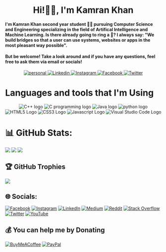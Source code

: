 <!-- About Me -->
<h1 align="center">Hi!👋🏻, I'm Kamran Khan</h1>
<h4>I'm Kamran Khan second year student 👨‍🎓 pursuing Computer Science and Engineering specializing in the field of Artifical Intelligence and Machine Learning. Is there already going to ring a 🔔? I always say: "We build bridges so that a user can use systems, websites or apps in the most pleasant way possible".</h4>
<h4>But be welcome! Take a look around and if you have any questions, feel free to ask them via email or socials!</h4>
<!-- Social Media -->
<p align="center" dir="auto">
    <a href="https://kamran1819g.github.io" rel="nofollow" >
        <img src="https://img.icons8.com/plasticine/80/000000/domain.png" alt="personal" style="max-width: 100%">
    </a>
    <a href="https://www.linkedin.com/in/kamran1819g" rel="nofollow">
        <img src="https://img.icons8.com/fluency/80/000000/linkedin.png" alt="Linkedin" style="max-width: 100%;">
    </a>
    <a href="https://www.instagram.com/kamran1819g" rel="nofollow">
        <img src="https://img.icons8.com/fluency/80/000000/instagram-new.png" alt="Instagram" style="max-width: 100%;">
    </a>
    <a href="https://www.facebook.com/kamran1819g" rel="nofollow">
        <img src="https://img.icons8.com/fluency/80/000000/facebook-new.png" alt="Facebook" style="max-width: 100%;">
    </a>
<a href="https://twitter.com/Kamran1819G" rel="nofollow">
        <img src="https://img.icons8.com/fluency/80/000000/twitter.png" alt="Twitter" style="max-width: 100%;">
    </a>
</p>
<!-- Programming Languages -->
<h1 align="left">Languages and tools that I'm Using</h1>
  <p align="center" dir="auto">
    <a>
      <img src="https://img.icons8.com/color/72/000000/c-plus-plus-logo.png" alt="C++ logo" style="max-width: 100%;">
    </a>
    <a>
        <img src="https://img.icons8.com/color/72/000000/c-programming.png" alt="C programming logo" style="max-width: 100%;">
    </a>
    <a>
        <img src="https://img.icons8.com/color/72/000000/java-coffee-cup-logo--v1.png" alt="Java logo" style="max-width: 100%;"/>
    </a>
    <a>
        <img src="https://img.icons8.com/color/72/000000/python--v1.png" alt="python logo" style="max-width: 100%;">
    </a>
    <a>
        <img src="https://img.icons8.com/color/72/000000/html-5--v1.png" alt="HTML5 Logo" style="max-width: 100%;">
    </a>
    <a>
        <img src="https://img.icons8.com/color/72/000000/css3.png" alt="CSS3 Logo" style="max-width: 100%;">
    </a>
    <a>
        <img src="https://img.icons8.com/color/72/000000/javascript--v2.png" alt="Javascript Logo" style="max-width: 100%;">
    </a>
    <a>
        <img src="https://img.icons8.com/fluency/72/000000/visual-studio-code-2019.png" alt="Visual Studio Code Logo" style="max-width: 100%;">
    </a>
</p>
    
# 📊 GitHub Stats:
![](https://github-readme-stats.vercel.app/api?username=Kamran1819G&theme=dark&hide_border=false&include_all_commits=true&count_private=false)
![](https://github-readme-streak-stats.herokuapp.com/?user=Kamran1819G&theme=dark&hide_border=false)
![](https://github-readme-stats.vercel.app/api/top-langs/?username=Kamran1819G&theme=dark&hide_border=false&include_all_commits=true&count_private=false&layout=compact)
</br>

## 🏆 GitHub Trophies
![](https://github-profile-trophy.vercel.app/?username=Kamran1819G&theme=radical&no-frame=false&no-bg=true&margin-w=8)
</br>
    
## 🌐 Socials:
[![Facebook](https://img.shields.io/badge/Facebook-%231877F2.svg?logo=Facebook&logoColor=white)](https://facebook.com/Kamran1819G) 
[![Instagram](https://img.shields.io/badge/Instagram-%23E4405F.svg?logo=Instagram&logoColor=white)](https://instagram.com/Kamran1819G) 
[![LinkedIn](https://img.shields.io/badge/LinkedIn-%230077B5.svg?logo=linkedin&logoColor=white)](https://linkedin.com/in/Kamran1819G) 
[![Medium](https://img.shields.io/badge/Medium-12100E?logo=medium&logoColor=white)](https://medium.com/@Kamran1819G) 
[![Reddit](https://img.shields.io/badge/Reddit-%23FF4500.svg?logo=Reddit&logoColor=white)](https://reddit.com/user/Kamran1819G) 
[![Stack Overflow](https://img.shields.io/badge/-Stackoverflow-FE7A16?logo=stack-overflow&logoColor=white)](https://stackoverflow.com/users/Kamran1819G) 
[![Twitter](https://img.shields.io/badge/Twitter-%231DA1F2.svg?logo=Twitter&logoColor=white)](https://twitter.com/Kamran1819G) 
[![YouTube](https://img.shields.io/badge/YouTube-%23FF0000.svg?logo=YouTube&logoColor=white)](https://youtube.com/c/Kamran1819G) 
</br>
    
## 💰 You can help me by Donating
  [![BuyMeACoffee](https://img.shields.io/badge/Buy%20Me%20a%20Coffee-ffdd00?style=for-the-badge&logo=buy-me-a-coffee&logoColor=black)](https://buymeacoffee.com/Kamran1819G) 
  [![PayPal](https://img.shields.io/badge/PayPal-00457C?style=for-the-badge&logo=paypal&logoColor=white)](https://paypal.me/Kamran1819G)
